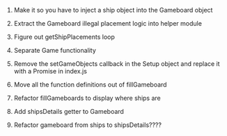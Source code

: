 
1. Make it so you have to inject a ship object into the Gameboard object

1. Extract the Gameboard illegal placement logic into helper module

2. Figure out getShipPlacements loop

3. Separate Game functionality

4. Remove the setGameObjects callback in the Setup object and replace it with a Promise
  in index.js

5. Move all the function definitions out of fillGameboard

6. Refactor fillGameboards to display where ships are

7. Add shipsDetails getter to Gameboard

8. Refactor gameboard from ships to shipsDetails????